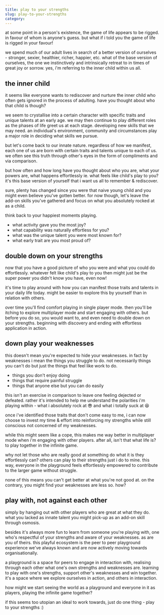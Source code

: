```yaml
---
title: play to your strengths
slug: play-to-your-strengths
category: 
---
```

at some point in a person's existence, the game of life appears to be rigged. in favour of whom is anyone's guess. but what if i told you the game of life is rigged in your favour!

we spend much of our adult lives in search of a better version of ourselves - stronger, sexier, healthier, richer, happier, etc. what of the base version of ourselves, the one we instinctively and intrinsically retreat to in times of great joy or sorrow. yes, i'm referring to the inner child within us all.

## the inner child
it seems like everyone wants to rediscover and nurture the inner child who often gets ignored in the process of adulting. have you thought about who that child is though?

we seem to crystallise into a certain character with specific traits and unique talents at an early age. we may then continue to play different roles as the phases of life greet us at each stage. developing new skills that we may need. an individual's environment, community and circumstances play a major role in deciding what skills we pursue. 

but let's come back to our innate nature. regardless of how we manifest, each one of us are born with certain traits and talents unique to each of us. we often see this truth through other's eyes  in the form of compliments and via comparison.

but how often and how long have you thought about who you are, what your powers are, what happens effortlessly ie. what feels like child's play to you? it's this base version of yourself that i want us all to remember & rediscover.

sure, plenty has changed since you were that naive young child and you might even believe you've gotten better. for now though, let's leave the add-on skills you've gathered and focus on what you absolutely rocked at as a child. 

think back to your happiest moments playing. 
- what activity gave you the most joy?
- what capability was naturally effortless for   you?
- what was the unique talent you were most known for?
- what early trait are you most proud of?

## double down on your strengths
now that you have a good picture of who you were and what you could do effortlessly. whatever felt like child's play to you then might just be the super power you didn't know you have, even now!

it's time to play around with how you can manifest those traits and talents in your daily life today. might be easier to explore this by yourself than in relation with others.

over time you'll find comfort playing in single player mode. then you'll be itching to explore multiplayer mode and start engaging with others. but before you do so, you would want to, and even need to double down on your strengths. beginning with discovery and ending with effortless application in action.

## down play your weaknesses
this doesn't mean you're expected to hide your weaknesses. in fact by weaknesses i mean the things you struggle to do. not necessarily things you can't do but just the things that feel like work to do. 

- things you don't enjoy doing
- things that require painful struggle
- things that anyone else but you can do easily

this isn't an exercise in comparison to leave one feeling dejected or  defeated. rather it's intended to help me understand the polarities i'm playing within - what i absolutely rock at 😎 and what i totally suck at 😆

once i've identified those traits that don't come easy to me, i can now choose to invest my time & effort into reinforcing my strengths while still conscious not concerned of my weaknesses.

while this might seem like a cope, this makes me way better in multiplayer mode when i'm engaging with other players. after all, isn't that what life is? to play together in the infinite game.

why not let those who are really good at something do  what it is they effortlessly can? others can play to their  strengths just i do to mine. this way, everyone in the playground feels effortlessly empowered to contribute to the larger game without struggle.

none of this means you can't get better at what you're not good at. on the contrary, you might find your weaknesses are less so. how? 

## play with, not against each other
simply by hanging out with other players who are great at what they do. what you lacked as innate talent you might pick-up as an add-on skill through osmosis. 

besides it's always more fun to learn from someone you're playing with, one who's respectful of your strengths and aware of your weaknesses. as are you of theirs. this playful ecosystem is the peer to peer playground experience we've always known and are now actively moving towards organisationally.

a playground is a space for peers to engage in interaction with, realising through each other what one's own strengths and weaknesses are. learning to play with one's strengths, support other's weaknesses and win together. it's a space where we explore ourselves in action, and others in interaction.

how might we start seeing the world as a playground and everyone in it as players, playing the infinite game together?

if this seems too utopian an ideal to work towards, just do one thing - play to your strengths :)